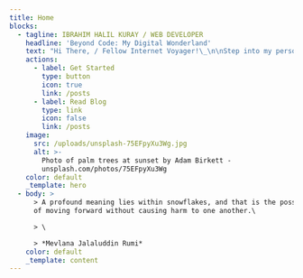```yaml
---
title: Home
blocks:
  - tagline: IBRAHIM HALIL KURAY / WEB DEVELOPER
    headline: 'Beyond Code: My Digital Wonderland'
    text: "Hi There, / Fellow Internet Voyager!\_\n\nStep into my personal portfolio website, where the art of coding converges with creativity. This platform not only exhibits my skill set but also offers profound insights into my professional journey.\n\nI'm the Captain of This Digital Ship.\n\nSet your sails and navigate through the binary waves as we embark on a journey through my virtual abode. As a web developer by day and a coding wizard by night, this corner of the internet is my playground where creativity and pixels unite. Think of this website as the result of my insatiable curiosity and caffeine-induced coding sessions. Whether you're a fellow coder seeking inspiration, an explorer of digital realms, or just accidentally stumbled upon this corner of the web, I'm thrilled to have you on board. Together, let's navigate the seas of innovation, learning, and maybe even a chuckle or two along the way. So, fasten your seatbelts (or, you know, your imaginary seatbelts), as we explore the boundless possibilities of the online universe. Welcome aboard, matey! \U0001F680\U0001F310\n"
    actions:
      - label: Get Started
        type: button
        icon: true
        link: /posts
      - label: Read Blog
        type: link
        icon: false
        link: /posts
    image:
      src: /uploads/unsplash-75EFpyXu3Wg.jpg
      alt: >-
        Photo of palm trees at sunset by Adam Birkett -
        unsplash.com/photos/75EFpyXu3Wg
    color: default
    _template: hero
  - body: >
      > A profound meaning lies within snowflakes, and that is the possibility
      of moving forward without causing harm to one another.\

      > \

      > *Mevlana Jalaluddin Rumi*
    color: default
    _template: content
---
```















